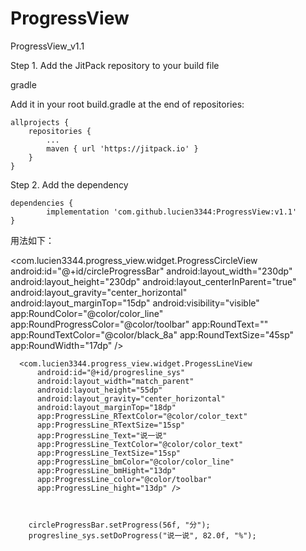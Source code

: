 # ProgressView
ProgressView_v1.1



Step 1. Add the JitPack repository to your build file

gradle

Add it in your root build.gradle at the end of repositories:

	allprojects {
		repositories {
			...
			maven { url 'https://jitpack.io' }
		}
	}
Step 2. Add the dependency

	dependencies {
	        implementation 'com.github.lucien3344:ProgressView:v1.1'
	}
  
  

  用法如下：


   <com.lucien3344.progress_view.widget.ProgressCircleView
          android:id="@+id/circleProgressBar"
          android:layout_width="230dp"
          android:layout_height="230dp"
          android:layout_centerInParent="true"
          android:layout_gravity="center_horizontal"
          android:layout_marginTop="15dp"
          android:visibility="visible"
          app:RoundColor="@color/color_line"
          app:RoundProgressColor="@color/toolbar"
          app:RoundText=""
          app:RoundTextColor="@color/black_8a"
          app:RoundTextSize="45sp"
          app:RoundWidth="17dp" />

      <com.lucien3344.progress_view.widget.ProgessLineView
          android:id="@+id/progresline_sys"
          android:layout_width="match_parent"
          android:layout_height="55dp"
          android:layout_gravity="center_horizontal"
          android:layout_marginTop="18dp"
          app:ProgressLine_RTextColor="@color/color_text"
          app:ProgressLine_RTextSize="15sp"
          app:ProgressLine_Text="说一说"
          app:ProgressLine_TextColor="@color/color_text"
          app:ProgressLine_TextSize="15sp"
          app:ProgressLine_bmColor="@color/color_line"
          app:ProgressLine_bmHight="13dp"
          app:ProgressLine_color="@color/toolbar"
          app:ProgressLine_hight="13dp" />

  

        circleProgressBar.setProgress(56f, "分");
        progresline_sys.setDoProgress("说一说", 82.0f, "%");